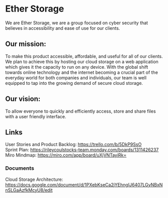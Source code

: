 # Ether Storage
We are Ether Storage, we are a group focused on cyber security that believes in accessibility and ease of use for our clients. 

## Our mission:
To make this product accessible, affordable, and useful for all of our clients. We plan to achieve this by hosting our cloud storage on a web application which gives it the capacity to run on any device. With the global shift towards online technology and the internet becoming a crucial part of the everyday world for both companies and individuals, our team is well equipped to tap into the growing demand of secure cloud storage. 

## Our vision:
To allow everyone to quickly and efficiently access, store and share files with a user friendly interface.

## Links
User Stories and Product Backlog: https://trello.com/b/5DkP9SsO    
Sprint Plan: https://rileycoulstocks-team.monday.com/boards/1311426237     
Miro Mindmap: https://miro.com/app/board/uXjVNTayiRk=    

### Documents   
Cloud Storage Architecture: https://docs.google.com/document/d/1PXebKseCa2jYEhngIJ6407LGyNBxNnSLGaAzfkMcyU8/edit    